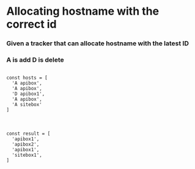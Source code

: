 # Allocating hostname with the correct id

### Given a tracker that can allocate hostname with the latest ID

### A is add D is delete

<code>
const hosts = [
  'A apibox',
  'A apibox',
  'D apibox1',
  'A apibox',
  'A sitebox'
]
</code>
<br/><br/>

<code>
const result = [
  'apibox1',
  'apibox2',
  'apibox1',
  'sitebox1',
]
</code>
